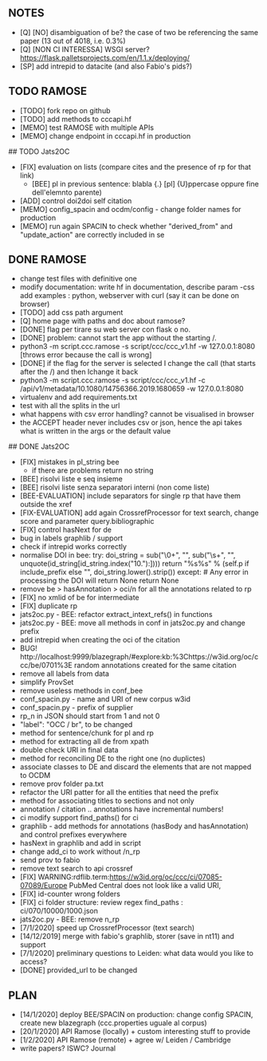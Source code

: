 ## NOTES
 * [Q] [NO] disambiguation of be? the case of two be referencing the same paper (13 out of 4018, i.e. 0.3%)
 * [Q] [NON CI INTERESSA] WSGI server? https://flask.palletsprojects.com/en/1.1.x/deploying/
 * [SP] add intrepid to datacite (and also Fabio's pids?)

## TODO RAMOSE

 * [TODO] fork repo on github
 * [TODO] add methods to cccapi.hf
 * [MEMO] test RAMOSE with multiple APIs
 * [MEMO] change endpoint in cccapi.hf in production

## TODO Jats2OC

 * [FIX] evaluation on lists (compare cites and the presence of rp for that link)
    * [BEE] pl in previous sentence: blabla {.} [pl] {U}ppercase oppure fine dell'elemnto parente)
 * [ADD] control doi2doi self citation
 * [MEMO] config_spacin and ocdm/config - change folder names for production
 * [MEMO] run again SPACIN to check whether "derived_from" and "update_action" are correctly included in se

## DONE RAMOSE

 * change test files with definitive one
 * modify documentation: write hf in documentation, describe param -css add examples : python, webserver with curl (say it can be done on browser)
 * [TODO] add css path argument
 * [Q] home page with paths and doc about ramose?
 * [DONE] flag per tirare su web server con flask o no.
 * [DONE] problem: cannot start the app without the starting /.  
  * python3 -m script.ccc.ramose -s script/ccc/ccc_v1.hf -w 127.0.0.1:8080 [throws error because the call is wrong]
 * [DONE] if the flag for the server is selected I change the call (that starts after the /) and then Ichange it back
  * python3 -m script.ccc.ramose -s script/ccc/ccc_v1.hf -c /api/v1/metadata/10.1080/14756366.2019.1680659 -w 127.0.0.1:8080
 * virtualenv and add requirements.txt
 * test with all the splits in the url
 * what happens with csv error handling? cannot be visualised in browser
 * the ACCEPT header never includes csv or json, hence the api takes what is written in the args or the default value

## DONE Jats2OC

 * [FIX] mistakes in pl_string bee
   * if there are problems return no string
 * [BEE] risolvi liste e seq insieme
 * [BEE] risolvi liste senza separatori interni (non come liste)
 * [BEE-EVALUATION] include separators for single rp that have them outside the xref
 * [FIX-EVALUATION] add again CrossrefProcessor for text search, change score and parameter query.bibliographic
 * [FIX] control hasNext for de
 * bug in labels graphlib / support
 * check if intrepid works correctly
 * normalise DOI in bee:
  try:
      doi_string = sub("\0+", "", sub("\s+", "", unquote(id_string[id_string.index("10."):])))
      return "%s%s" % (self.p if include_prefix else "", doi_string.lower().strip())
  except:  # Any error in processing the DOI will return None
      return None
 * remove be > hasAnnotation > oci/n for all the annotations related to rp
 * [FIX] no xmlid of be for intermediate
 * [FIX] duplicate rp
 * jats2oc.py - BEE: refactor extract_intext_refs() in functions
 * jats2oc.py - BEE: move all methods in conf in jats2oc.py and change prefix
 * add intrepid when creating the oci of the citation
 * BUG! http://localhost:9999/blazegraph/#explore:kb:%3Chttps://w3id.org/oc/ccc/be/0701%3E random annotations created for the same citation
 * remove all labels from data
 * simplify ProvSet
 * remove useless methods in conf_bee
 * conf_spacin.py - name and URI of new corpus w3id
 * conf_spacin.py - prefix of supplier
 * rp_n in JSON should start from 1 and not 0
 * "label": "OCC / br", to be changed
 * method for sentence/chunk for pl and rp
 * method for extracting all de from xpath
 * double check URI in final data
 * method for reconciling DE to the right one (no duplictes)
 * associate classes to DE and discard the elements that are not mapped to OCDM
 * remove prov folder pa.txt
 * refactor the URI patter for all the entities that need the prefix
 * method for associating titles to sections and not only  
 * annotation / citation .. annotations have incremental numbers!
 * ci modify support find_paths() for ci
 * graphlib - add methods for annotations (hasBody and hasAnnotation) and control prefixes everywhere
 * hasNext in graphlib and add in script
 * change add_ci to work without /n_rp
 * send prov to fabio
 * remove text search to api crossref
 * [FIX] WARNING:rdflib.term:https://w3id.org/oc/ccc/ci/07085-07089/Europe PubMed Central does not look like a valid URI,
 * [FIX] id-counter wrong folders
 * [FIX] ci folder structure: review regex find_paths : ci/070/10000/1000.json
 * jats2oc.py - BEE: remove n_rp
 * [7/1/2020] speed up CrossrefProcessor (text search)
 * [14/12/2019] merge with fabio's graphlib, storer (save in nt11) and support
 * [7/1/2020] preliminary questions to Leiden: what data would you like to access?
 * [DONE] provided_url to be changed

## PLAN


* [14/1/2020] deploy BEE/SPACIN on production: change config SPACIN, create new blazegraph (ccc.properties uguale al corpus)
* [20/1/2020] API Ramose (locally) + custom interesting stuff to provide
* [1/2/2020] API Ramose (remote) + agree w/ Leiden / Cambridge
* write papers? ISWC? Journal
